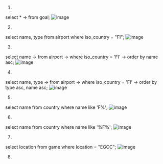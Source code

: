 
1.
select *
    -> from goal;
![image](https://github.com/user-attachments/assets/0f619dc2-40c6-4147-8142-b79519d46522)

2.
select name, type
from airport
where iso_country = "FI"; 
![image](https://github.com/user-attachments/assets/3dba3e2c-f94f-4aac-b60b-ccedf0fb266a)

3.
select name
    -> from airport
    -> where iso_country = 'FI'
    -> order by name asc;
![image](https://github.com/user-attachments/assets/7f2e415c-1a18-4248-ab05-48fe1459abfe)

4.
  select name, type
    -> from airport
    -> where iso_country = 'FI'
    -> order by type asc, name asc;
  ![image](https://github.com/user-attachments/assets/727fd328-0525-436a-a720-09e65a0c8b6a)

5.
select name from country where name like 'F%';
![image](https://github.com/user-attachments/assets/d96c7178-0d66-4177-ac82-a332779ae224)

6.
select name from country where name like '%F%';
![image](https://github.com/user-attachments/assets/8a0cf0cf-f267-4916-90d2-ebfa182c1e1b)

7.
select location from game where location = "EGCC";
![image](https://github.com/user-attachments/assets/43137c67-db0f-4f0e-80fa-2a8ac71c528a)

8.

